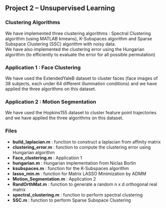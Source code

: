 ## Project 2 – Unsupervised Learning

### Clustering Algorithms

We have implemented three clustering algorithms : Spectral Clustering algorithm (using MATLAB kmeans), 
K-Subspaces algorithm and Sparse Subspace Clustering (SSC) algorithm with noisy data.  
We have also implemented the clustering error using the Hungarian algorithm (to efficiently 
to evaluate the error for all possible permutation)

### Application 1 : Face Clustering

We have used the ExtendedYaleB dataset to cluster faces (face images of 38 subjects, 
each under 64 different illumination conditions) and we have applied the three algorithms on this dataset.


### Application 2 : Motion Segmentation

We have used the Hopkins155 dataset to cluster feature point trajectories and we have applied 
the three algorithms on this dataset.

### Files
- **build_laplacian.m** : function to construct a laplacian from affinity matrix  
- **clustering_error.m** : function to compute the clustering error using Hungarian algorithm  
- **Face_clustering.m** : Application 1  
- **hungarian.m** : Hungarian implementation from Niclas Borlin  
- **ksubspaces.m** : function for the K-Subspaces algorithm  
- **lasso_min.m** : function for Matrix LASSO Minimization by ADMM  
- **Motion_Segmentation.m** : Application 2  
- **RandOrthMat.m** : function to generate a random n x d orthogonal real matrix  
- **spectral_clustering.m** : function to perform spectral clustering  
- **SSC.m** : function to perform Sparse Subspace Clustering
